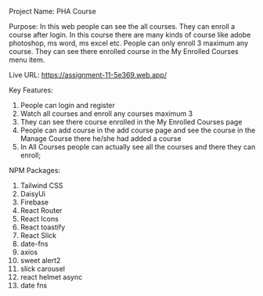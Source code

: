 
Project Name: PHA Course

Purpose: In this web people can see the all courses. They can enroll a course after login. In this course there are many kinds of course like adobe photoshop, ms word, ms excel etc. People can only enroll 3 maximum any course. They can see there enrolled course in the My Enrolled Courses menu item.

Live URL: https://assignment-11-5e369.web.app/

Key Features:
1. People can login and register
2. Watch all courses and enroll any courses maximum 3
3. They can see there course enrolled in the My Enrolled Courses page
4. People can add course in the add course page and see the course in the Manage Course there he/she had added a course
5. In All Courses people can actually see all the courses and there they can enroll;

NPM Packages: 
1. Tailwind CSS
2. DaisyUi
3. Firebase
4. React Router
5. React Icons
6. React toastify
7. React Slick
8. date-fns
9. axios
10. sweet alert2
11. slick carousel
12. react helmet async
13. date fns




